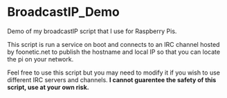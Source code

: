 # BroadcastIP_Demo
Demo of my broadcastIP script that I use for Raspberry Pis.

This script is run a service on boot and connects to an IRC channel hosted by foonetic.net to publish the hostname and local IP so that you can locate the pi on your network.

Feel free to use this script but you may need to modify it if you wish to use different IRC servers and channels.
**I cannot guarentee the safety of this script, use at your own risk.**
